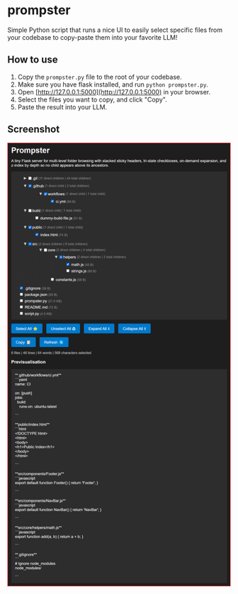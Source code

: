 # prompster

Simple Python script that runs a nice UI to easily select specific files from your codebase to copy-paste them into your favorite LLM!

## How to use

1. Copy the `prompster.py` file to the root of your codebase.
2. Make sure you have flask installed, and run `python prompster.py`.
3. Open [http://127.0.0.1:5000](http://127.0.0.1:5000) in your browser.
4. Select the files you want to copy, and click "Copy".
5. Paste the result into your LLM.

## Screenshot

<img src="sc.png" width="600" alt="Screenshot of prompster">
